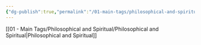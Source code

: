 ```yaml
---
{"dg-publish":true,"permalink":"/01-main-tags/philosophical-and-spiritual/travel/travel/"}
---
```


[[01 - Main Tags/Philosophical and Spiritual/Philosophical and Spiritual\|Philosophical and Spiritual]]
